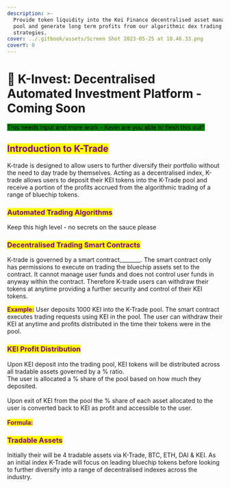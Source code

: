 ```yaml
---
description: >-
  Provide token liquidity into the Kei Finance decentralised asset management
  pool and generate long term profits from our algorithmic dex trading
  strategies.
cover: ../.gitbook/assets/Screen Shot 2023-05-25 at 10.46.33.png
coverY: 0
---
```


# 💱 K-Invest: Decentralised Automated Investment Platform - Coming Soon

<mark style="background-color:green;">This needs input and more work - Kevin are you able to flesh this out?</mark>

## <mark style="color:purple;">Introduction to K-Trade</mark>&#x20;

K-trade is designed to allow users to further diversify their portfolio without the need to day trade by themselves. Acting as a decentralised index, K-trade allows users to deposit their KEI tokens into the K-Trade pool and receive a portion of the profits  accrued from the algorithmic trading of a range of bluechip tokens.



### <mark style="color:purple;">Automated Trading Algorithms</mark>

Keep this high level - no secrets on the sauce please

### <mark style="color:purple;">Decentralised Trading Smart Contracts</mark>&#x20;

K-trade is governed by a smart contract,\_\_\_\_\_\_\_. The smart contract only has permissions to execute on trading the bluechip assets set to the contract. It cannot manage user funds and does not control user funds in anyway within the contract. Therefore K-trade users can withdraw their tokens at anytime providing a further security and control of their KEI tokens.&#x20;

<mark style="color:purple;">**Example:**</mark> User deposits 1000 KEI into the K-Trade pool. The smart contract executes trading requests using KEI in the pool. The user can withdraw their KEI at anytime and profits distributed in the time their tokens were in the pool.&#x20;

### <mark style="color:purple;">KEI Profit Distribution</mark>&#x20;

Upon KEI deposit into the trading pool, KEI tokens will be distributed across all tradable assets governed by a % ratio. \
The user is allocated a % share of the pool based on how much they deposited. \
\
Upon exit of KEI from the pool the % share of each asset allocated to the user is converted back to KEI as profit and accessible to the user. \
\
<mark style="color:purple;">**Formula:**</mark>&#x20;

### <mark style="color:purple;">Tradable Assets</mark>

Initially their will be 4 tradable assets via K-Trade, BTC, ETH, DAI & KEI. As an initial index K-Trade will focus on leading bluechip tokens before looking to further diversify into a range of decentralised indexes across the industry.&#x20;
